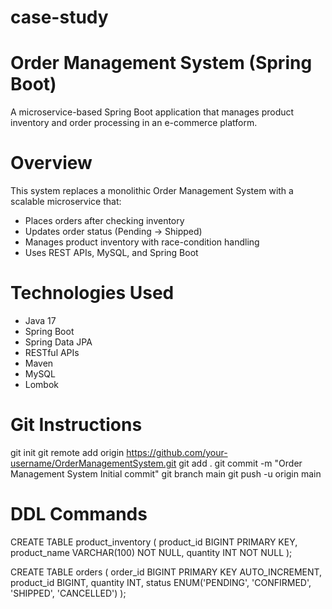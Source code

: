 # case-study

# Order Management System (Spring Boot)
A microservice-based Spring Boot application that manages product inventory and order processing in an e-commerce platform.

# Overview
This system replaces a monolithic Order Management System with a scalable microservice that:
- Places orders after checking inventory
- Updates order status (Pending → Shipped)
- Manages product inventory with race-condition handling
- Uses REST APIs, MySQL, and Spring Boot

# Technologies Used
- Java 17
- Spring Boot
- Spring Data JPA
- RESTful APIs
- Maven
- MySQL
- Lombok

# Git Instructions
git init
git remote add origin https://github.com/your-username/OrderManagementSystem.git
git add .
git commit -m "Order Management System Initial commit"
git branch main
git push -u origin main

# DDL Commands
CREATE TABLE product_inventory (
    product_id BIGINT PRIMARY KEY,
    product_name VARCHAR(100) NOT NULL,
    quantity INT NOT NULL
);

CREATE TABLE orders (
    order_id BIGINT PRIMARY KEY AUTO_INCREMENT,
    product_id BIGINT,
    quantity INT,
    status ENUM('PENDING', 'CONFIRMED', 'SHIPPED', 'CANCELLED')
);
